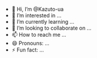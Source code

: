 - 👋 Hi, I’m @Kazuto-ua
- 👀 I’m interested in ...
- 🌱 I’m currently learning ...
- 💞️ I’m looking to collaborate on ...
- 📫 How to reach me ...
- 😄 Pronouns: ...
- ⚡ Fun fact: ...

<!---
Kazuto-ua/Kazuto-ua is a ✨ special ✨ repository because its `README.md` (this file) appears on your GitHub profile.
You can click the Preview link to take a look at your changes.
 https://github.com/Kazuto-ua/Kazuto- ua.git
 git push -u origen principal𝐇𝐨𝐥𝐚! soy kazuto kirigaya (𝐏𝐫𝐞𝐦-𝐁𝐨𝐭)

»  ⊹˚୨ •(=^●ω●^=)•  *Economy* ⊹

✐ Comandos de *Economia* para ganar dinero y divertirte con tus amigos.
✦ *#balance • #bal • #coins* + <usuario>
→ Ver cuantos coins tienes.
✦ *#coinflip • #flip • #cf* + [cantidad]
→ Apostar coins en un cara o cruz.
✦ *#crime*
→ Ganar coins rapido.
✦ *#daily*
→ Reclamar tu recompensa diaria.
✦ *#deposit • #dep • #depositar • #d* + [cantidad] | all
→ Depositar tus coins en el banco.
✦ *#economyboard • #eboard • #baltop* + <pagina>
→ Ver el ranking de usuarios con más coins.
✦ *#economyinfo • #einfo*
→ Ver tu información de economía en el grupo.
✦ *#givecoins • #pay • #coinsgive* + [usuario] [cantidad]
→ Dar coins a un usuario.
✦ *#roulette • #rt* + [red/black] [cantidad]
→ Apostar coins en una ruleta.
✦ *#slut*
→ Ganar coins prostituyéndote.
✦ *#steal • #robar • #rob* + [@mencion]
→ Intentar robar coins a un usuario.
✦ *#withdraw • #with • #retirar* + [cantidad] | all
→ Retirar tus coins en el banco.
✦ *#work • #w*
→ Ganar coins trabajando.

»  ⊹˚୨ •(=^●ω●^=)•  *Download* ⊹

✐ Comandos de *Descarga* para descargar varios archivos.
✦ *#facebook • #fb* + [Link]
→ Descargar un video de Facebook
✦ *#hitomi • #hitomila* + [link|codigo]
→ Descargar un galería o video de hitomi
✦ *#mediafire • #mf*
→ Descargar un archivo de MediaFire
✦ *#mp4 • #ytmp4*
→ Descargar un video de YouTube
✦ *#pinterest • #pin* + [busqueda]
→ Buscar y descargar imagenes de Pinterest
✦ *#play • #yt • #ytaudio • #playaudio* + [Cancion]
→ Descargar una cancion de YouTube como audio o documento
✦ *#reel • #ig • #instagram*
→ Descargar un reel de Instagram
✦ *#tiktok • #tt*
→ Descargar un video de TikTok
✦ *#vermangasporno • #vmp* + [link|id]
→ Descarga una galería de vermangasporno

»  ⊹˚୨ •(=^●ω●^=)•  *Gacha* ⊹

✐ Comandos de *Gacha* para reclamar y intercambiar personajes.
✦ *#buycharacter • #buychar • #buyc* + [nombre]
→ Comprar un personaje en venta.
✦ *#charimage • #waifuimage • #wimage* + [nombre]
→ Ver una imagen aleatoria de un personaje.
✦ *#charinfo • #winfo • #waifuinfo* + [nombre]
→ Ver información de un personaje.
✦ *#claim • #c • #reclamar* + {citar personaje}
→ Reclamar un personaje.
✦ *#delclaimmsg*
→ Restablecer el mensaje al reclamar un personaje
✦ *#deletewaifu • #delwaifu • #delchar* + [nombre]
→ Eliminar un personaje reclamado.
✦ *#favoritetop • #favtop*
→ Ver el top de personajes favoritos.
✦ *#gachainfo • #ginfo • #infogacha*
→ Ver tu información de gacha.
✦ *#givechar • #givewaifu • #regalar* + [@usuario] [nombre]
→ Regalar un personaje a otro usuario.
✦ *#harem • #waifus • #claims* + <@usuario>
→ Ver tus personajes reclamados.
✦ *#haremshop • #tiendawaifus • #wshop* + <Pagina>
→ Ver los personajes en venta.
✦ *#removesale • #removerventa* + [precio] [nombre]
→ Eliminar un personaje en venta.
✦ *#rollwaifu • #rw • #roll*
→ Waifu o husbando aleatorio
✦ *#sell • #vender* + [precio] [nombre]
→ Poner un personaje a la venta.
✦ *#serieinfo • #ainfo • #animeinfo* + [nombre]
→ Información de un anime.
✦ *#serielist • #slist • #animelist*
→ Listar series del bot
✦ *#setclaimmsg • #setclaim* + [mensaje]
→ Modificar el mensaje al reclamar un personaje
✦ *#trade • #intercambiar* + [Tu personaje] / [Personaje 2]
→ Intercambiar un personaje con otro usuario
✦ *#vote • #votar* + [nombre]
→ Votar por un personaje para subir su valor.
✦ *#waifusboard • #waifustop • #topwaifus* + [número]
→ Ver el top de personajes con mayor valor.

»  ⊹˚୨ •(=^●ω●^=)•  *Profile* ⊹

✐ Comandos de *Perfil* para ver y configurar tu perfil.
✦ *#allbirthdays • #allbirths*
→ Ver todos los cumpleaños.
✦ *#birthdays • #cumpleaños • #births*
→ Ver cumpleaños cercanos en el grupo.
✦ *#delgenre*
→ Eliminar tu genero.
✦ *#divorce*
→ Divorciarte de tu pareja.
✦ *#gp • #group*
→ Informacion del grupo.
✦ *#leaderboard • #lboard • #top* + <Paginá>
→ Top de usuarios con más experiencia.
✦ *#level* + <@Mencion>
→ Ver tu nivel y experiencia actual.
✦ *#marry • #casarse* + <@Mencion>
→ Casarte con alguien.
✦ *#profile* + <@Mencion>
→ Ver tu perfil.
✦ *#setbirth* + [fecha]
→ Establecer tu fecha de cumpleaños.
✦ *#setdescription • #setdesc* + [Descripcion]
→ Establecer tu descripcion.
✦ *#setfavourite • #setfav* + [Personaje]
→ Establecer tu claim favorito.
✦ *#setgenre* + Hombre | Mujer
→ Establecer tu genero.

»  ⊹˚୨ •(=^●ω●^=)•  *Utils* ⊹

✐ Comandos *Utiles*
✦ *#bots • #sockets*
→ Ver el estado de los bots.
✦ *#del • #delete* + {citar un mensaje}
→ Eliminar un mensaje.
✦ *#delstickermeta • #delmeta*
→ Restablecer el pack y autor por defecto para tus stickers.
✦ *#getpic • #pfp* + [@usuario]
→ Ver la foto de perfil de un usuario.
✦ *#ia • #gpt* + [texto]
→ Generar texto con inteligencia artificial.
✦ *#join* + [Invitacion]
→ Invitar al bot a un grupo.
✦ *#menu • #help • #commands*
→ Ver el menú de comandos.
✦ *#ping • #p*
→ Medir tiempo de respuesta
✦ *#say* + [texto]
→ Repetir un mensaje
✦ *#setstickermeta • #setmeta* + [autor] | [pack]
→ Establecer el pack y autor por defecto para tus stickers.
✦ *#status*
→ Ver estado del bot
✦ *#sticker • #s • #stickers* + {citar una imagen/video}
→ Convertir una imagen/video a sticker
✦ *#suggest • #add • #addanime • #report* + [Nombre]
→ Solicitar un anime/serie/juego o personaje faltante
✦ *#toimage • #toimg* + {citar sticker}
→ Convertir un sticker a imagen.

»  ⊹˚୨ •(=^●ω●^=)•  *Nsfw* ⊹

✐ Comandos *NSFW* (Contenido para adultos)
✦ *#anal* + <mencion>
→ Hacer un anal
✦ *#ass • #poto*
✦ *#blowjob • #mamada • #bj* + <mencion>
→ Dar una mamada
✦ *#boobjob* + <mencion>
→ Hacer una rusa
✦ *#cum* + <mencion>
→ Venirse en alguien
✦ *#danbooru • #dbooru* + [Tags]
→ Buscar imagenes en Danbooru
✦ *#e621* + [Tags]
→ Buscar imagenes en e621.
✦ *#footjob* + <mencion>
→ Hacer una paja con los pies
✦ *#fuck • #coger* + <mencion>
→ Follarte a alguien
✦ *#gelbooru • #gbooru • #booru* + [Tags]
→ Buscar imagenes en Gelbooru
✦ *#grabboobs* + <mencion>
→ Agarrrar tetas
✦ *#hentai*
✦ *#loli*
✦ *#nekomimi • #neko*
✦ *#pussy*
✦ *#rule34 • #r34* + [Tags]
→ Buscar imagenes en Rule34
✦ *#sixnine • #69* + <mencion>
→ Haz un 69 con alguien
✦ *#spank • #nalgada* + <mencion>
→ Dar una nalgada
✦ *#suckboobs* + <mencion>
→ Chupar tetas
✦ *#undress • #encuerar* + <mencion>
→ Desnudar a alguien
✦ *#yuri • #tijeras* + <mencion>
→ Hacer tijeras.

»  ⊹˚୨ •(=^●ω●^=)•  *Anime* ⊹

✐ Comandos de reacciones de anime.
✦ *#angry • #enojado* + <mencion>
→ Estar enojado
✦ *#bite* + <mencion>
→ Muerde a alguien
✦ *#bleh* + <mencion>
→ Sacar la lengua
✦ *#blush* + <mencion>
→ Sonrojarte
✦ *#bored • #aburrido* + <mencion>
→ Estar aburrido
✦ *#cry* + <mencion>
→ Llorar por algo o alguien
✦ *#cuddle* + <mencion>
→ Acurrucarse
✦ *#dance* + <mencion>
→ Sacate los pasitos prohíbidos
✦ *#eat • #comer* + <mencion>
→ Comer algo delicioso
✦ *#facepalm* + <mencion>
→ Darte una palmada en la cara
✦ *#happy • #feliz* + <mencion>
→ Salta de felicidad
✦ *#hug* + <mencion>
→ Dar un abrazo
✦ *#kill* + <mencion>
→ Toma tu arma y mata a alguien
✦ *#kiss • #muak* + <mencion>
→ Dar un beso
✦ *#laugh* + <mencion>
→ Reírte de algo o alguien
✦ *#lick* + <mencion>
→ Lamer a alguien
✦ *#love • #amor* + <mencion>
→ Sentirse enamorado
✦ *#pat* + <mencion>
→ Acaricia a alguien
✦ *#poke* + <mencion>
→ Picar a alguien
✦ *#pout* + <mencion>
→ Hacer pucheros
✦ *#punch* + <mencion>
→ Dar un puñetazo
✦ *#sad • #triste* + <mencion>
→ Expresar tristeza
✦ *#scared* + <mencion>
→ Estar asustado
✦ *#shy • #timido* + <mencion>
→ Sentir timidez
✦ *#slap* + <mencion>
→ Dar una bofetada
✦ *#sleep* + <mencion>
→ Tumbarte a dormir

»  ⊹˚୨ •(=^●ω●^=)•  *Script* ⊹

✐ Comandos para registrar tu propio bot.
✦ *#botinfo • #infobot*
→ Obtener informacion del bot
✦ *#leave • #salir*
→ Salir de un grupo
✦ *#logout*
→ Cerrar sesion del bot
✦ *#qr • #code*
→ Crear un Sub-Bot con un codigo QR/Code
✦ *#qrpremium • #codepremium* + [Token]
→ Crear un sub-bot premium
✦ *#qrtemporal • #codetemporal*
→ Crear un Sub-Bot temporal.
✦ *#setbanner • #setmenubanner*
→ Cambiar el banner del menu
✦ *#setbotcurrency* + [nombre]
→ Cambiar la moneda del bot
✦ *#setname • #setbotname* + [nombre corto] / [nombre largo]
→ Cambiar el nombre del bot
✦ *#setpfp • #setimage*
→ Cambiar la imagen de perfil
✦ *#setstatus* + [estado]
→ Cambiar el estado del bot
✦ *#setusername* + [nombre]
→ Cambiar el nombre de usuario
